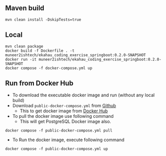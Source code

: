 ## Maven build
```
mvn clean install -DskipTests=true
```

## Local
```
mvn clean package
docker build -f Dockerfile . -t muneer2ishtech/ekahau_coding_exercise_springboot:0.2.0-SNAPSHOT
docker run -it muneer2ishtech/ekahau_coding_exercise_springboot:0.2.0-SNAPSHOT
docker compose -f docker-compose.yml up

```
## Run from Docker Hub
- To download the executable docker image and run (without any local build)
- Download `public-docker-compose.yml` from [Github](https://github.com/muneer2ishtech/ekahau-coding-exercise)
  - This to get docker image from [Docker Hub](https://hub.docker.com/repository/docker/muneer2ishtech/ekahau_coding_exercise_springboot)
- To pull the docker image use following command
  - This will get PostgreSQL Docker image also.
```
docker compose -f public-docker-compose.yml pull
```
- To Run the docker image, execute following command
```
docker compose -f public-docker-compose.yml up
```
